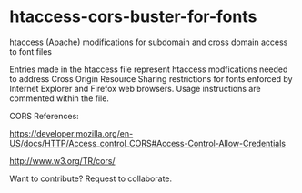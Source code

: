 htaccess-cors-buster-for-fonts
==============================

htaccess (Apache) modifications for subdomain and cross domain access to font files

Entries made in the htaccess file represent htaccess modfications needed to address Cross Origin Resource Sharing restrictions for fonts enforced by Internet Explorer and Firefox web browsers. Usage instructions are commented within the file.

CORS References:

https://developer.mozilla.org/en-US/docs/HTTP/Access_control_CORS#Access-Control-Allow-Credentials

http://www.w3.org/TR/cors/

Want to contribute? Request to collaborate.
